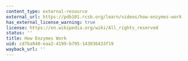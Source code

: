 ```yaml
---
content_type: external-resource
external_url: https://pdb101.rcsb.org/learn/videos/how-enzymes-work
has_external_license_warning: true
license: https://en.wikipedia.org/wiki/All_rights_reserved
status: ''
title: How Enzymes Work
uid: cd7ba940-eaa2-4199-b795-143036433f19
wayback_url: ''
---
```

